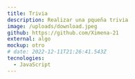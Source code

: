 ```yaml
---
title: Trivia
description: Realizar una pqueña trivia
image: /uploads/download.jpeg
github: https://github.com/Ximena-21
external: algo
mockup: otro
# date: 2022-12-11T21:26:41.543Z
tecnologies:
  - JavaScript
---
```

